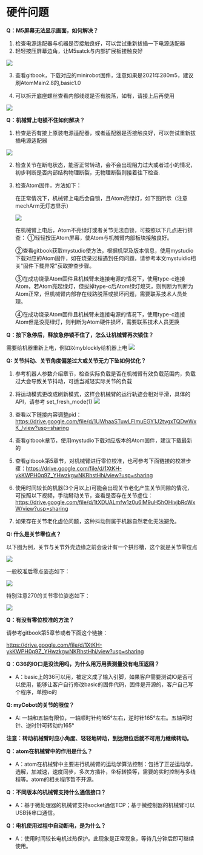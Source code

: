 # 硬件问题

**Q：M5屏幕无法显示画面，如何解决？**

1. 检查电源适配器与机器是否接触良好，可以尝试重新拔插一下电源适配器
2. 轻轻按压屏幕边角，让M5satck与内部扩展板接触良好

![](../../resources/4-SupportAndService/9.Troubleshooting/9.images/hardware_1.png)

3. 查看gitbook，下载对应的minirobot固件，注意如果是2021年280m5，建议刷AtomMain2.8的,basic1.0

4. 可以拆开底座螺丝查看内部线缆是否有脱落，如有，请接上后再使用

![](../../resources/4-SupportAndService/9.Troubleshooting/9.images/hardware_2.png)

**Q：机械臂上电锁不住如何解决？**

1. 检查是否有接上原装电源适配器，或者适配器是否接触良好，可以尝试重新拔插电源适配器

![](../../resources/4-SupportAndService/9.Troubleshooting/9.images/hardware_3.png)

2. 检查关节在断电状态，能否正常转动，会不会出现阻力过大或者过小的情况，初步判断是否内部结构物理断裂，无物理断裂则接着往下检查.

3. 检查Atom固件，方法如下：

   在正常情况下，机械臂上电后会自锁，且Atom亮绿灯，如下图所示（注意mechArm无灯态显示）

   ![](../../resources/4-SupportAndService/9.Troubleshooting/9.images/hardware_4.png)

   在机械臂上电后，Atom不亮绿灯或者关节无法自锁，可按照以下几点进行排查：
   ①轻轻按压Atom屏幕，使Atom与机械臂内部板块接触良好。

   ②查看gitbook获取mystudio使方法，根据机型及版本信息，使用mystudio下载对应的Atom固件，如在烧录过程遇到任何问题，请参考本文mystuidio相关"固件下载异常"获取排查步骤。

   ③在成功烧录Atom固件且机械臂未连接电源的情况下，使用type-c连接Atom，若Atom亮起绿灯，但拔掉type-c后Atom绿灯熄灭，则判断为判断为Atom正常，但机械臂内部存在线路脱落或损坏问题，需要联系技术人员处理。

   ④在成功烧录Atom固件且机械臂未连接电源的情况下，使用type-c连接Atom但是没亮绿灯，则判断为Atom硬件损坏，需要联系技术人员更换

**Q：按下急停后，释放急停锁不住了，怎么让机械臂再次锁住？**

需要给机器重新上电，例如以myblockly给机器上电
![](../../resources/4-SupportAndService/9.Troubleshooting/9.images/hardware_5.png)

**Q: 关节抖动、关节角度偏差过大或关节无力下坠如何优化？**

1. 参考机器人参数介绍章节，检查实际负载是否在机械臂有效负载范围内，负载过大会导致关节抖动，可适当减轻实际关节的负载

2. 将运动模式更改成刷新模式，这样会机械臂的运行轨迹会相对平滑，具体的API，请参考
set_fresh_mode(1)
![](../../resources/4-SupportAndService/9.Troubleshooting/9.images/hardware_6.png)

3. 查看以下链接内容调整pid：https://drive.google.com/file/d/1UWhaaSTuwLFImuEGY1J2tvgxTQDwWxK_/view?usp=sharing
4. 查看gitbook章节，使用mystudio下载对应版本的Atom固件，建议下载最新的
5. 查看gitbook第5章节，对机械臂进行零位校准，也可参考下面链接的校准步骤：https://drive.google.com/file/d/1XtKH-ykKWPH0q9Z_YHwzkgwNKRhstHhi/view?usp=sharing
6. 使用时间较长的机器(3个月以上)可能会出现关节老化产生关节间隙的情况，可按照以下视频，手动掰动关节，查看是否存在关节虚位：https://drive.google.com/file/d/1tXDUALmfw1z0u6lM9uH5hOHivjbRoWxW/view?usp=sharing
7. 如果存在关节老化虚位问题，这种抖动则属于机器自然老化无法避免。

**Q: 什么是关节零位点？**

以下图为例，关节与关节外壳边缘之前会设计有一个拱形槽，这个就是关节零位点

![](../../resources/4-SupportAndService/9.Troubleshooting/9.images/hardware_7.png)

一般校准后零点姿态如下：

![](../../resources/4-SupportAndService/9.Troubleshooting/9.images/hardware_8.png)

特别注意270的关节零位姿态如下：

![](../../resources/4-SupportAndService/9.Troubleshooting/9.images/hardware_9.png)

**Q：有没有零位校准的方法？**

请参考gitbook第5章节或者下面这个链接：

https://drive.google.com/file/d/1XtKH-ykKWPH0q9Z_YHwzkgwNKRhstHhi/view?usp=sharing

**Q：G36的IO口是没法用吗，为什么用万用表测量没有电压返回？**

- A：basic上的36可以用，被定义成了输入引脚，如果客户需要测试IO是否可以使用，能够让客户自行修改basic的固件代码，固件是开源的，客户自己写个程序，单控io的

**Q: myCobot的关节的限位？**
- A: 一轴和五轴有限位，一轴顺时针约165°左右，逆时针165°左右。五轴可时针、逆时针可转动约165°

**注意：转动机械臂时应小角度、轻轻地转动，到达限位后就不可用力继续转动。**


**Q：atom在机械臂中的作用是什么？**

- A：atom在机械臂中主要进行机械臂的运动学算法控制：包括了正逆运动学，选解，加减速，速度同步，多次方插补，坐标转换等，需要的实时控制与多线程等。atom的相关程序暂不开源。


**Q：不同版本的机械臂支持什么通信接口？**

- A：基于微处理器的机械臂支持socket通信TCP；基于微控制器的机械臂可以USB转串口通信。


**Q：电机使用过程中自动断电，是为什么？**

- A：使用时间较长电机过热保护。此现象是正常现象，等待几分钟后即可继续使用。

